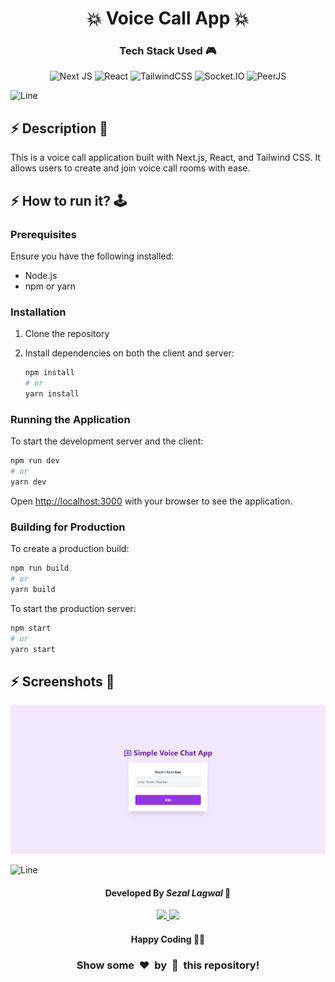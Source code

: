 <h1 align='center'><b>💥 Voice Call App 💥</b></h1>

<!-- -------------------------------------------------------------------------------------------------------------- -->

<h3 align='center'>Tech Stack Used 🎮</h3>

<p align='center'>
   <img src="https://img.shields.io/badge/Next-black?style=for-the-badge&logo=next.js&logoColor=white" alt="Next JS" />
   <img src="https://img.shields.io/badge/react-%2320232a.svg?style=for-the-badge&logo=react&logoColor=%2361DAFB" alt="React" />
   <img src="https://img.shields.io/badge/tailwindcss-%2338B2AC.svg?style=for-the-badge&logo=tailwind-css&logoColor=white" alt="TailwindCSS" />
   <img src="https://img.shields.io/badge/socket.io-black?style=for-the-badge&logo=socket.io&logoColor=white" alt="Socket.IO" />
   <img src="https://img.shields.io/badge/peerjs-%23000000.svg?style=for-the-badge&logo=peerjs&logoColor=white" alt="PeerJS" />
</p>

![Line](https://github.com/Avdhesh-Varshney/WebMasterLog/assets/114330097/4b78510f-a941-45f8-a9d5-80ed0705e847)

<!-- -------------------------------------------------------------------------------------------------------------- -->

## :zap: Description 📃

<div>
   <p>This is a voice call application built with Next.js, React, and Tailwind CSS. It allows users to create and join voice call rooms with ease.</p>
</div>

<!-- -------------------------------------------------------------------------------------------------------------- -->

## :zap: How to run it? 🕹️

### Prerequisites

Ensure you have the following installed:

- Node.js
- npm or yarn

### Installation

1. Clone the repository

2. Install dependencies on both the client and server:

   ```bash
   npm install
   # or
   yarn install
   ```

### Running the Application

To start the development server and the client:

```bash
npm run dev
# or
yarn dev
```

Open [http://localhost:3000](http://localhost:3000) with your browser to see the application.

### Building for Production

To create a production build:

```bash
npm run build
# or
yarn build
```

To start the production server:

```bash
npm start
# or
yarn start
```

<!-- -------------------------------------------------------------------------------------------------------------- -->

## :zap: Screenshots 📸

<p align='center'>
   <img src="screenshot.webp" alt="App Screenshot" />
</p>

![Line](https://github.com/Avdhesh-Varshney/WebMasterLog/assets/114330097/4b78510f-a941-45f8-a9d5-80ed0705e847)

<!-- -------------------------------------------------------------------------------------------------------------- -->

<h4 align='center'>Developed By <b><i>Sezal Lagwal</i></b> 👦</h4>
<p align='center'>
   <a href='https://www.linkedin.com/in/sezallagwal/'>
      <img src='https://img.shields.io/badge/linkedin-%230077B5.svg?style=for-the-badge&logo=linkedin&logoColor=white' />
   </a>
   <a href='https://github.com/sezallagwal'>
      <img src='https://img.shields.io/badge/github-%23121011.svg?style=for-the-badge&logo=github&logoColor=white' />
   </a>
</p>

<h4 align='center'>Happy Coding 🧑‍💻</h4>

<h3 align="center">Show some &nbsp;❤️&nbsp; by &nbsp;🌟&nbsp; this repository!</h3>

